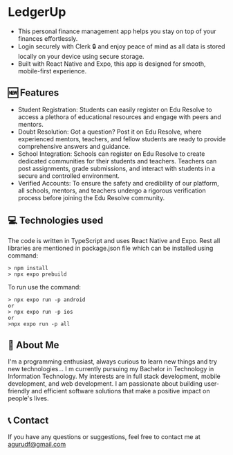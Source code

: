 # LedgerUp
- This personal finance management app helps you stay on top of your finances effortlessly.
- Login securely with Clerk 🔒 and enjoy peace of mind as all data is stored locally on your device using secure storage.
- Built with React Native and Expo, this app is designed for smooth, mobile-first experience.

## 🆕 Features
- Student Registration: Students can easily register on Edu Resolve to access a plethora of educational resources and engage with peers and mentors.
- Doubt Resolution: Got a question? Post it on Edu Resolve, where experienced mentors, teachers, and fellow students are ready to provide comprehensive answers and guidance.
- School Integration: Schools can register on Edu Resolve to create dedicated communities for their students and teachers. Teachers can post assignments, grade submissions, and interact with students in a secure and controlled environment.
- Verified Accounts: To ensure the safety and credibility of our platform, all schools, mentors, and teachers undergo a rigorous verification process before joining the Edu Resolve community.

## 💻 Technologies used
The code is written in TypeScript and uses React Native and Expo.
Rest all libraries are mentioned in package.json file which can be installed using command:

```
> npm install
> npx expo prebuild
```
To run use the command:
```
> npx expo run -p android
or
> npx expo run -p ios
or 
>npx expo run -p all
```

## 🚀 About Me
I'm a programming enthusiast, always curious to learn new things and try new technologies... I m currently pursuing my Bachelor in Technology in Information Technology. My interests are in full stack development, mobile development, and web development. I am passionate about building user-friendly and efficient software solutions that make a positive impact on people's lives.



## 📞 Contact
If you have any questions or suggestions, feel free to contact me at agurudf@gmail.com
